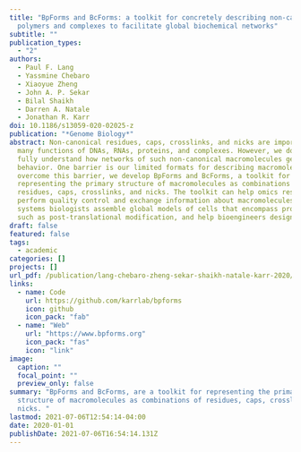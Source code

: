 ```yaml
---
title: "BpForms and BcForms: a toolkit for concretely describing non-canonical
  polymers and complexes to facilitate global biochemical networks"
subtitle: ""
publication_types:
  - "2"
authors:
  - Paul F. Lang
  - Yassmine Chebaro
  - Xiaoyue Zheng
  - John A. P. Sekar
  - Bilal Shaikh
  - Darren A. Natale
  - Jonathan R. Karr
doi: 10.1186/s13059-020-02025-z
publication: "*Genome Biology*"
abstract: Non-canonical residues, caps, crosslinks, and nicks are important to
  many functions of DNAs, RNAs, proteins, and complexes. However, we do not
  fully understand how networks of such non-canonical macromolecules generate
  behavior. One barrier is our limited formats for describing macromolecules. To
  overcome this barrier, we develop BpForms and BcForms, a toolkit for
  representing the primary structure of macromolecules as combinations of
  residues, caps, crosslinks, and nicks. The toolkit can help omics researchers
  perform quality control and exchange information about macromolecules, help
  systems biologists assemble global models of cells that encompass processes
  such as post-translational modification, and help bioengineers design cells.
draft: false
featured: false
tags:
  - academic
categories: []
projects: []
url_pdf: /publication/lang-chebaro-zheng-sekar-shaikh-natale-karr-2020/bpforms.pdf
links:
  - name: Code
    url: https://github.com/karrlab/bpforms
    icon: github
    icon_pack: "fab"
  - name: "Web"
    url: "https://www.bpforms.org"
    icon_pack: "fas"
    icon: "link"
image:
  caption: ""
  focal_point: ""
  preview_only: false
summary: "BpForms and BcForms, are a toolkit for representing the primary
  structure of macromolecules as combinations of residues, caps, crosslinks, and
  nicks. "
lastmod: 2021-07-06T12:54:14-04:00
date: 2020-01-01
publishDate: 2021-07-06T16:54:14.131Z
---
```

